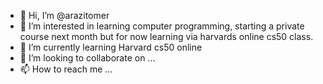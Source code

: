 - 👋 Hi, I’m @arazitomer
- 👀 I’m interested in learning computer programming, starting a private course next month but for now learning via harvards online cs50 class.
- 🌱 I’m currently learning Harvard cs50 online
- 💞️ I’m looking to collaborate on ...
- 📫 How to reach me ...

<!---
arazitomer/arazitomer is a ✨ special ✨ repository because its `README.md` (this file) appears on your GitHub profile.
You can click the Preview link to take a look at your changes.
--->
